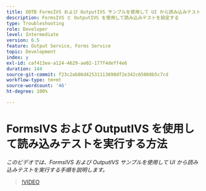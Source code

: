 ```yaml
---
title: OOTB FormsIVS および OutputIVS サンプルを使用して UI から読み込みテストを実行する方法
description: FormsIVS と OutputIVS を使用して読み込みテストを設定する
type: Troubleshooting
role: Developer
level: Intermediate
version: 6.5
feature: Output Service, Forms Service
topic: Development
index: y
exl-id: caf413ee-a124-4629-ae02-177f4deff4e6
duration: 144
source-git-commit: f23c2ab86d42531113690df2e342c65060b5c7cd
workflow-type: tm+mt
source-wordcount: '46'
ht-degree: 100%

---
```


# FormsIVS および OutputIVS を使用して読み込みテストを実行する方法

*このビデオでは、FormsIVS および OutputIVS サンプルを使用して UI から読み込みテストを実行する手順を説明します。*

>[!VIDEO](https://video.tv.adobe.com/v/335507?quality=12&learn=on)
